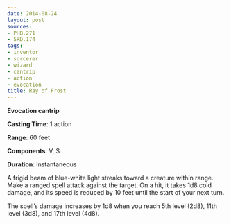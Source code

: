 ```yaml
---
date: 2014-08-24
layout: post
sources:
- PHB.271
- SRD.174
tags:
- inventor
- sorcerer
- wizard
- cantrip
- action
- evocation
title: Ray of Frost
---
```


**Evocation cantrip**

**Casting Time**: 1 action

**Range**: 60 feet

**Components**: V, S

**Duration**: Instantaneous

A frigid beam of blue-white light streaks toward a creature within range. Make a ranged spell attack against the target. On a hit, it takes 1d8 cold damage, and its speed is reduced by 10 feet until the start of your next turn.

The spell’s damage increases by 1d8 when you reach 5th level (2d8), 11th level (3d8), and 17th level (4d8).
